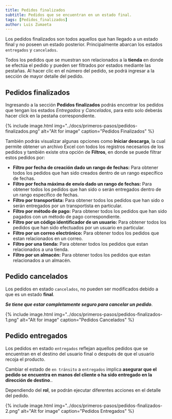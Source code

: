 ```yaml
---
title: Pedidos finalizados
subtitle: Pedidos que se encuentran en un estado final.
tags: [Pedidos_finalizados]
author: Luis Zumaeta
---
```


Los pedidos finalizados son todos aquellos que han llegado a un estado final y no poseen un estado posterior. Principalmente abarcan los estados `entregados` y `cancelados`.

Todos los pedidos que se muestran son relacionados a la **tienda** en donde se efectúa el pedido y pueden ser filtrados por estados mediante las pestañas. Al hacer clic en el número del pedido, se podrá ingresar a la sección de mayor detalle del pedido.

## Pedidos finalizados
Ingresando a la sección **Pedidos finalizados** podrás encontrar los pedidos que tengan los estados *Entregados* y *Cancelados*, para esto solo deberás hacer click en la pestaña correspondiente.

{% include image.html img="../docs/primeros-pasos/pedidos-finalizados.png" alt="Alt for image" caption="Pedidos Finalizados" %}

También podrás visualizar algunas opciones como **Iniciar descarga**, la cual permite obtener un archivo Excel con todos los registros necesarios de los pedidos y también existe otra opción de **Filtros**, en donde se puede filtrar estos pedidos por: 
 * **Filtro por fecha de creación dado un rango de fechas:** Para obtener todos los pedidos que han sido creados dentro de un rango específico de fechas.
 * **Filtro por fecha máxima de envío dado un rango de fechas:** Para obtener todos los pedidos que han sido o serán entregados dentro de un rango específico de fechas.
 * **Filtro por transportista:** Para obtener todos los pedidos que han sido o serán entregados por un transportista en particular.
 * **Filtro por método de pago:** Para obtener todos los pedidos que han sido pagados con un método de pago correspondiente.
 * **Filtro por un código identificador de un usuario:** Para obtener todos los pedidos que han sido efectuados por un usuario en particular.
 * **Filtro por un correo electrónico:** Para obtener todos los pedidos que estan relacionados en un correo.
 * **Filtro por una tienda:** Para obtener todos los pedidos que estan relacionados a una tienda.
 * **Filtro por un almacén:** Para obtener todos los pedidos que estan relacionados a un almacén.

## Pedido cancelados

Los pedidos en estado `cancelados`, no pueden ser modificados debido a que es un estado **final**.

***Se tiene que estar completamente seguro para cancelar un pedido***.

{% include image.html img="../docs/primeros-pasos/pedidos-finalizados-1.png" alt="Alt for image" caption="Pedidos Cancelados" %}

## Pedido entregados

Los pedidos en estado `entregados` reflejan aquellos pedidos que se encuentran en el destino del usuario final o después de que el usuario recoja el producto.

Cambiar el estado de `en tránsito` a `entregados` implica **asegurar que el pedido se encuentra en manos del cliente o ha sido entregado en la dirección de destino**..

Dependiendo del **rol**, se podrán ejecutar diferentes acciones en el detalle del pedido.

{% include image.html img="../docs/primeros-pasos/pedidos-finalizados-2.png" alt="Alt for image" caption="Pedidos Entregados" %}